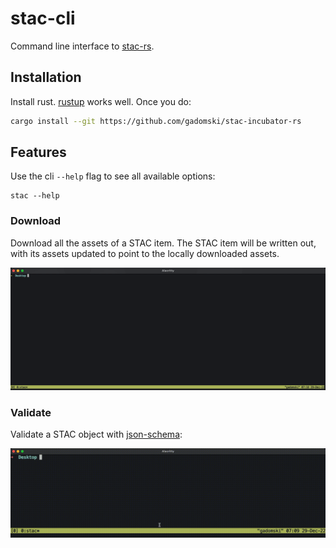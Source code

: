 # stac-cli

Command line interface to [stac-rs](https://github.com/gadomski/stac-rs).

## Installation

Install rust.
[rustup](https://rustup.rs/) works well.
Once you do:

```sh
cargo install --git https://github.com/gadomski/stac-incubator-rs
```

## Features

Use the cli `--help` flag to see all available options:

```shell
stac --help
```

### Download

Download all the assets of a STAC item.
The STAC item will be written out, with its assets updated to point to the locally downloaded assets.

![stac-download](./img/stac-download.gif)

### Validate

Validate a STAC object with [json-schema](https://json-schema.org/):

![stac-validate](./img/stac-validate.gif)

